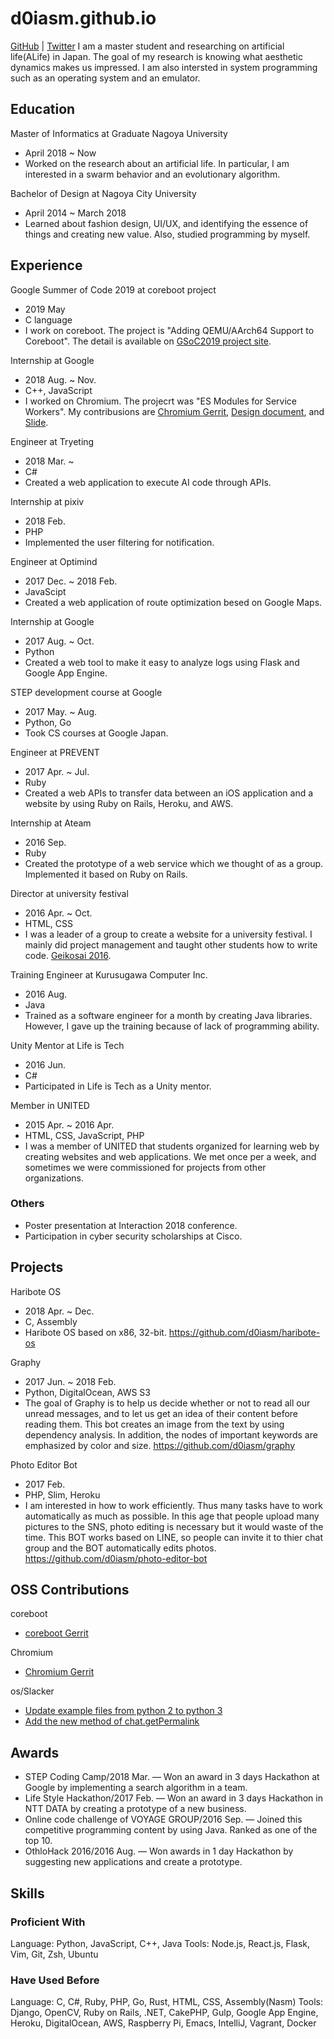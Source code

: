 # d0iasm.github.io
[GitHub](https://github.com/d0iasm) | [Twitter](https://twitter.com/d0iasm)
I am a master student and researching on artificial life(ALife) in Japan. The goal of my research is knowing what aesthetic dynamics makes us impressed. I am also intersted in system programming such as an operating system and an emulator. 

## Education
Master of Informatics at Graduate Nagoya University
- April 2018 ~ Now
- Worked on the research about an artificial life. In particular, I am interested in a swarm behavior and an evolutionary algorithm.

Bachelor of Design at Nagoya City University
- April 2014 ~ March 2018
- Learned about fashion design, UI/UX, and identifying the essence of things and creating new value. Also, studied programming by myself.

## Experience
Google Summer of Code 2019 at coreboot project
- 2019 May
- C language
- I work on coreboot. The project is "Adding QEMU/AArch64 Support to Coreboot". The detail is available on [GSoC2019 project site](https://summerofcode.withgoogle.com/projects/#5148970366533632).

Internship at Google
- 2018 Aug. ~ Nov.
- C++, JavaScript
- I worked on Chromium. The projecrt was "ES Modules for Service Workers". My contribusions are [Chromium Gerrit](https://chromium-review.googlesource.com/q/owner:asamidoi), [Design document](https://docs.google.com/document/d/1SeQ085YdBTtW3D_ygSpO0Wz2DAe8QiS1gj37IG5lstg/), and [Slide](https://docs.google.com/presentation/d/19mLH9FK5mOXlcQQkAb1QSeP7BZFV4ZRxNigX55EGeOA/).

Engineer at Tryeting
- 2018 Mar. ~
- C#
- Created a web application to execute AI code through APIs.

Internship at pixiv
- 2018 Feb.
- PHP
- Implemented the user filtering for notification.

Engineer at Optimind
- 2017 Dec. ~ 2018 Feb.
- JavaScipt
- Created a web application of route optimization besed on Google Maps.

Internship at Google
- 2017 Aug. ~ Oct.
- Python
- Created a web tool to make it easy to analyze logs using Flask and Google App Engine.

STEP development course at Google
- 2017 May. ~ Aug.
- Python, Go
- Took CS courses at Google Japan.

Engineer at PREVENT
- 2017 Apr. ~ Jul.
- Ruby
- Created a web APIs to transfer data between an iOS application and a website by using Ruby on Rails, Heroku, and AWS.

Internship at Ateam
- 2016 Sep.
- Ruby
- Created the prototype of a web service which we thought of as a group. Implemented it based on Ruby on Rails.

Director at university festival
- 2016 Apr. ~ Oct.
- HTML, CSS
- I was a leader of a group to create a website for a university festival. I mainly did project management and taught other students how to write code. [Geikosai 2016](http://geikousai-ncu.com/2016/).

Training Engineer at Kurusugawa Computer Inc.
- 2016 Aug.
- Java
- Trained as a software engineer for a month by creating Java libraries. However, I gave up the training because of lack of programming ability.

Unity Mentor at Life is Tech
- 2016 Jun.
- C#
- Participated in Life is Tech as a Unity mentor.

Member in UNITED
- 2015 Apr. ~ 2016 Apr.
- HTML, CSS, JavaScript, PHP
- I was a member of UNITED that students organized for learning web by creating websites and web applications. We met once per a week, and sometimes we were commissioned for projects from other organizations.  

### Others
- Poster presentation at Interaction 2018 conference.
- Participation in cyber security scholarships at Cisco.

## Projects
Haribote OS
- 2018 Apr. ~ Dec.
- C, Assembly
- Haribote OS based on x86, 32-bit. https://github.com/d0iasm/haribote-os

Graphy
- 2017 Jun. ~ 2018 Feb.
- Python, DigitalOcean, AWS S3
- The goal of Graphy is to help us decide whether or not to read all our unread messages, and to let us get an idea of their content before reading them. This bot creates an image from the text by using dependency analysis. In addition, the nodes of important keywords are emphasized by color and size. https://github.com/d0iasm/graphy 

Photo Editor Bot
- 2017 Feb.
- PHP, Slim, Heroku
- I am interested in how to work efficiently. Thus many tasks have to work automatically as much as possible. In this age that people upload many pictures to the SNS, photo editing is necessary but it would waste of the time. This BOT works  based on LINE, so people can invite it to thier chat group and the BOT automatically edits photos. https://github.com/d0iasm/photo-editor-bot

## OSS Contributions
coreboot
- [coreboot Gerrit](https://review.coreboot.org/q/owner:d0iasm)

Chromium
- [Chromium Gerrit](https://chromium-review.googlesource.com/q/owner:asamidoi)

os/Slacker
- [Update example files from python 2 to python 3](https://github.com/os/slacker/pull/129)
- [Add the new method of chat.getPermalink](https://github.com/os/slacker/pull/130)

## Awards
- STEP Coding Camp/2018 Mar. — Won an award in 3 days Hackathon at Google by implementing a search algorithm in a team.
- Life Style Hackathon/2017 Feb. — Won an award in 3 days Hackathon in NTT DATA by creating a prototype of a new business.
- Online code challenge of VOYAGE GROUP/2016 Sep. — Joined this competitive programming content by using Java. Ranked as one of the top 10.
- OthloHack 2016/2016 Aug. — Won awards in 1 day Hackathon by suggesting new applications and create a prototype.

## Skills
### Proficient With
Language: Python, JavaScript, C++, Java
Tools: Node.js, React.js, Flask, Vim, Git, Zsh, Ubuntu
### Have Used Before
Language: C, C#, Ruby, PHP, Go, Rust, HTML, CSS, Assembly(Nasm)
Tools: Django, OpenCV, Ruby on Rails, .NET, CakePHP, Gulp, Google App Engine, Heroku, DigitalOcean, AWS, Raspberry Pi, Emacs, IntelliJ, Vagrant, Docker
